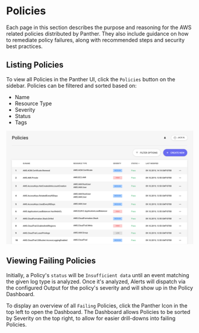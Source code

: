 # Policies

Each page in this section describes the purpose and reasoning for the AWS related policies distributed by Panther. They also include guidance on how to remediate policy failures, along with recommended steps and security best practices.

## Listing Policies

To view all Policies in the Panther UI, click the `Policies` button on the sidebar. Policies can be filtered and sorted based on:

- Name
- Resource Type
- Severity
- Status
- Tags

![](../../.gitbook/assets/screen-shot-2019-09-10-at-5.44.52-pm.png)

## Viewing Failing Policies

Initially, a Policy's `status` will be `Insufficient data` until an event matching the given log type is analyzed. Once it's analyzed, Alerts will dispatch via the configured Output for the policy's severity and will show up in the Policy Dashboard.

To display an overview of all `Failing` Policies, click the Panther Icon in the top left to open the Dashboard. The Dashboard allows Policies to be sorted by Severity on the top right, to allow for easier drill-downs into failing Policies.
